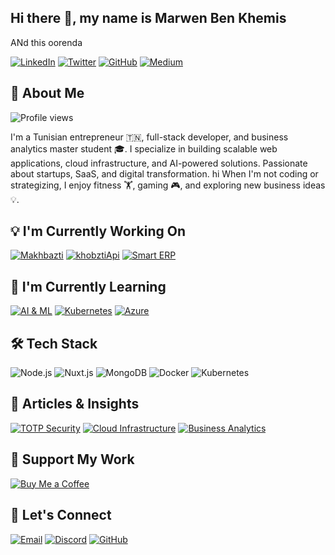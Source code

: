 ## Hi there 👋, my name is Marwen Ben Khemis
ANd this oorenda

 
[![LinkedIn](https://img.shields.io/badge/LinkedIn-0A66C2?style=for-the-badge&logo=linkedin&logoColor=white)](https://www.linkedin.com/in/marwenbenkhemis)
[![Twitter](https://img.shields.io/badge/Twitter-1DA1F2?style=for-the-badge&logo=twitter&logoColor=white)](https://twitter.com/marwenbk)
[![GitHub](https://img.shields.io/badge/GitHub-181717?style=for-the-badge&logo=github&logoColor=white)](https://github.com/marwenbk)
[![Medium](https://img.shields.io/badge/Medium-12100E?style=for-the-badge&logo=medium&logoColor=white)](https://medium.com/@marwenbk)

## 👤 About Me

![Profile views](https://komarev.com/ghpvc/?username=marwenbk)

I'm a Tunisian entrepreneur 🇹🇳, full-stack developer, and business analytics master student 🎓. I specialize in building scalable web applications, cloud infrastructure, and AI-powered solutions. Passionate about startups, SaaS, and digital transformation.
hi 
When I'm not coding or strategizing, I enjoy fitness 🏋️, gaming 🎮, and exploring new business ideas 💡.

## 💡 I'm Currently Working On

[![Makhbazti](https://img.shields.io/badge/Makhbazti-FF6F00?style=for-the-badge&logo=nuxt.js&logoColor=white)](https://github.com/marwenbk/makhbazti)
[![khobztiApi](https://img.shields.io/badge/khobztiApi-232F3E?style=for-the-badge&logo=node.js&logoColor=white)](https://github.com/marwenbk/khobztiApi)
[![Smart ERP](https://img.shields.io/badge/SmartERP-1572B6?style=for-the-badge&logo=azure-devops&logoColor=white)](https://github.com/marwenbk/smart-erp)

## 🌱 I'm Currently Learning

[![AI & ML](https://img.shields.io/badge/AI%20%26%20ML-FF9A00?style=for-the-badge&logo=pytorch&logoColor=white)](https://github.com/marwenbk/ai-ml)
[![Kubernetes](https://img.shields.io/badge/Kubernetes-326CE5?style=for-the-badge&logo=kubernetes&logoColor=white)](https://github.com/marwenbk/k8s)
[![Azure](https://img.shields.io/badge/Azure-0078D4?style=for-the-badge&logo=microsoftazure&logoColor=white)](https://github.com/marwenbk/azure)

## 🛠️ Tech Stack

![Node.js](https://img.shields.io/badge/Node.js-339933?style=for-the-badge&logo=node.js&logoColor=white)
![Nuxt.js](https://img.shields.io/badge/Nuxt.js-00C58E?style=for-the-badge&logo=nuxt.js&logoColor=white)
![MongoDB](https://img.shields.io/badge/MongoDB-47A248?style=for-the-badge&logo=mongodb&logoColor=white)
![Docker](https://img.shields.io/badge/Docker-2496ED?style=for-the-badge&logo=docker&logoColor=white)
![Kubernetes](https://img.shields.io/badge/Kubernetes-326CE5?style=for-the-badge&logo=kubernetes&logoColor=white)

## 📝 Articles & Insights

[![TOTP Security](https://img.shields.io/badge/TOTP%20Security-000000?style=for-the-badge&logo=dev.to&logoColor=white)](https://medium.com/@marwenbk/totp-security)
[![Cloud Infrastructure](https://img.shields.io/badge/Cloud%20Infrastructure-0A66C2?style=for-the-badge&logo=linkedin&logoColor=white)](https://linkedin.com/in/marwenbenkhemis)
[![Business Analytics](https://img.shields.io/badge/Business%20Analytics-5C6BC0?style=for-the-badge&logo=medium&logoColor=white)](https://medium.com/@marwenbk/business-analytics)

## 💸 Support My Work

[![Buy Me a Coffee](https://img.shields.io/badge/Buy%20Me%20a%20Coffee-FFDD00?style=for-the-badge&logo=buymeacoffee&logoColor=black)](https://buymeacoffee.com/marwenbk)

## 💌 Let's Connect

[![Email](https://img.shields.io/badge/Email-0078D4?style=for-the-badge&logo=microsoftoutlook&logoColor=white)](mailto:marwenbk@example.com)
[![Discord](https://img.shields.io/badge/Discord-5865F2?style=for-the-badge&logo=discord&logoColor=white)](https://discord.gg/marwenbk)
[![GitHub](https://img.shields.io/badge/GitHub-181717?style=for-the-badge&logo=github&logoColor=white)](https://github.com/marwenbk)
